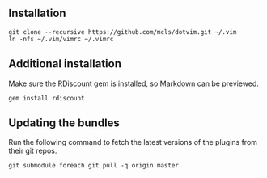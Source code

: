 ## Installation

    git clone --recursive https://github.com/mcls/dotvim.git ~/.vim
    ln -nfs ~/.vim/vimrc ~/.vimrc

## Additional installation

Make sure the RDiscount gem is installed, so Markdown can be previewed.

    gem install rdiscount


## Updating the bundles

Run the following command to fetch the latest versions of the plugins from their
git repos.

    git submodule foreach git pull -q origin master

